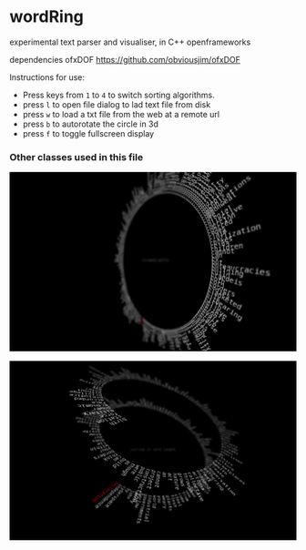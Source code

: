 # wordRing
experimental text parser and visualiser, in C++ openframeworks

dependencies ofxDOF  https://github.com/obviousjim/ofxDOF

Instructions for use:

* Press keys from ```1``` to ```4``` to switch sorting algorithms.
* press ```l``` to open file dialog to lad text file from disk
* press ```w``` to load a txt file from the web at a remote url
* press ```b``` to autorotate the circle in 3d
* press ```f``` to toggle fullscreen display

### Other classes used in this file


![screenshot](wordring.png)

![screenshot](text-spiral.jpg)

